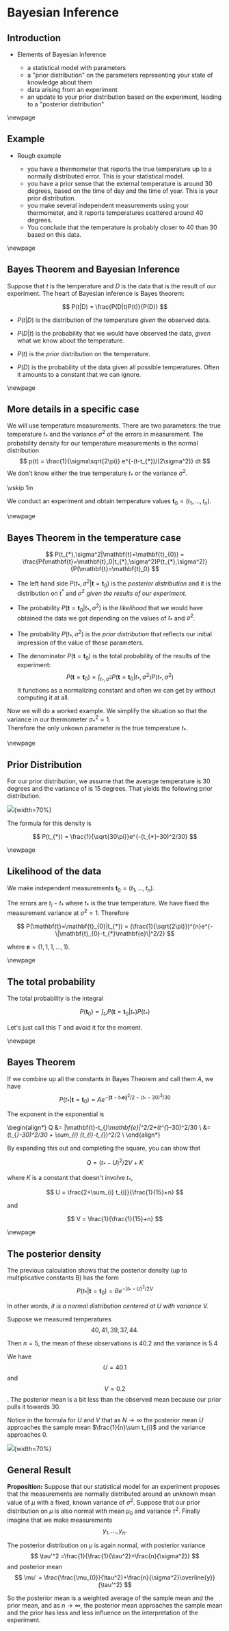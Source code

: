 # Bayesian Inference

## Introduction

- Elements of Bayesian inference

	- a statistical model with parameters
	- a "prior distribution" on the parameters representing your state of knowledge about them
	- data arising from an experiment
	- an update to your prior distribution based on the experiment, leading to a "posterior distribution"
	

\newpage
## Example

- Rough example

	- you have a thermometer that reports the true temperature up to a normally distributed error. This is
	your statistical model. 
	- you have a prior sense that the external temperature is around 30 degrees, based on the time of day
	and the time of year. This is your prior distribution.
	- you make several independent measurements using your thermometer, and it reports temperatures
	scattered around 40 degrees.
	- You conclude that the temperature is probably closer to 40 than 30 based on this data.

\newpage
## Bayes Theorem and Bayesian Inference

Suppose that $t$ is the temperature and $D$ is the data that is the result of our experiment.
The heart of Bayesian inference is Bayes theorem:

$$
P(t|D) = \frac{P(D|t)P(t)}{P(D)}
$$

- $P(t|D)$ is the distribution of the temperature *given* the observed data.
	
- $P(D|t)$ is the probability that we would have observed the data, *given* what we
	know about the temperature.
	
- $P(t)$ is the *prior* distribution on the temperature.  
	
- $P(D)$ is the probability of the data given all possible temperatures.  Often it amounts to 
	a constant that we can ignore.
	
\newpage
## More details in a specific case

We will use temperature measurements.  There are two parameters: the true temperature $t_*$
and the variance $\sigma^2$ of the errors in measurement.  The probability density for our
temperature measurements is the normal distribution
$$
p(t) = \frac{1}{\sigma\sqrt{2\pi}} e^{-(t-t_{*})/(2\sigma^2)} dt
$$
We don't know either the true temperature $t_{*}$ or the variance $\sigma^2$.

\vskip 1in

We conduct an experiment and obtain temperature values $\mathbf{t}_0=(t_{1},\ldots, t_{n})$.

\newpage
## Bayes Theorem in the temperature case


$$
P(t_{*},\sigma^2|\mathbf{t}=\mathbf{t}_{0}) 
	= \frac{P(\mathbf{t}=\mathbf{t}_0|t_{*},\sigma^2)P(t_{*},\sigma^2)}{P(\mathbf{t}=\mathbf{t}_0}
$$

- The left hand side $P(t_{*},\sigma^2|\mathbf{t}=\mathbf{t}_{0})$ is the *posterior distribution* and it is the distribution on $t^{*}$ and $\sigma^2$ *given the results of our experiment.*

- The probability $P(\mathbf{t}=\mathbf{t}_0|t_{*},\sigma^2)$ is the *likelihood* that we would have
obtained the data we got depending on the values of  $t_{*}$ and $\sigma^2$.

- The probability $P(t_{*},\sigma^2)$ is the *prior distribution* that reflects our initial impression
of the value of these parameters.

- The denominator $P(\mathbf{t}=\mathbf{t}_0)$ is the total probability of the results of the experiment:
$$
P(\mathbf{t}=\mathbf{t}_{0}) = \int_{t_{*},\sigma^2} P(\mathbf{t}=\mathbf{t}_{0}|t_{*},\sigma^2)P(t_{*},\sigma^2)
$$
It functions as a normalizing constant and often we can get by without computing it at all.



Now we will do a worked example.
We simplify the situation so that the variance in our thermometer $\sigma_{*}^2=1$.  
Therefore the only unkown parameter is the true temperature $t_{*}$. 

\newpage
## Prior Distribution

For our prior distribution, we assume that the average temperature is $30$ degrees and the variance
of is $15$ degrees.  That yields the following prior distribution.

![](../img/prior.png){width=70%}


The formula for this density is

$$
P(t_{*}) = \frac{1}{\sqrt{30\pi}}e^{-(t_{*}-30)^2/30}
$$

\newpage
## Likelihood of the data

We make independent measurements $\mathbf{t}_{0}=(t_1,\ldots, t_n)$.  

The errors are $t_{i}-t_{*}$ where $t_{*}$ is the true temperature.  We have fixed the measurement
variance at $\sigma^2=1$.  Therefore

$$
P(\mathbf{t}=\mathbf{t}_{0}|t_{*}) = (\frac{1}{\sqrt{2\pi}})^{n}e^{-\|\mathbf{t}_{0}-t_{*}\mathbf{e}\|^2/2}
$$

where $\mathbf{e}=(1,1,1,\ldots, 1)$.

\newpage
## The total probability

The total probability is the integral

$$
P(\mathbf{t}_{0}) = \int_{t_{*}} P(\mathbf{t}=\mathbf{t}_{0}|t_{*})P(t_{*})
$$

Let's just call this $T$ and avoid it for the moment.

\newpage
## Bayes Theorem

If we combine up all the constants in Bayes Theorem and call them $A$, we have
$$
P(t_{*}|\mathbf{t}=\mathbf{t}_{0}) = A e^{-\|\mathbf{t}-t_{*}\mathbf{e}\|^2/2-(t_{*}-30)^3/30}
$$

The exponent in the exponential is 

\begin{align*}
Q &= \|\mathbf{t}-t_{*}\mathbf{e}\|^2/2+(t^{*}-30)^2/30 \\
	&= (t_{*}-30)^2/30 + \sum_{i} (t_{i}-t_{*})^2/2  \\
\end{align*}

By expanding this out and completing the square, you can show that

$$
Q = (t_{*}-U)^2/2V + K
$$

where $K$ is a constant that doesn't involve $t_{*}$, 

$$ 
U = \frac{2+\sum_{i} t_{i}}{\frac{1}{15}+n}
$$

and 

$$
V = \frac{1}{\frac{1}{15}+n}
$$

\newpage
## The posterior density

The previous calculation shows that the posterior density (up to multiplicative constants B)
has the form
$$
P(t_{*}|\mathbf{t}=\mathbf{t}_{0}) = Be^{-(t_{*}-U)^2/2V}
$$

In other words, *it is a normal distribution centered at $U$ with variance $V$.*

Suppose we measured temperatures
$$
40,41,39,37, 44. 
$$

Then $n=5$, the mean of these observations is $40.2$ and the variance is $5.4$

We have  $$U=40.1$$ and $$V=0.2$$.  The posterior mean is a bit less than the observed mean because
our prior pulls it towards $30$.

Notice in the formula for $U$ and $V$ that as $N\to\infty$ the posterior mean $U$ approaches
the sample mean $\frac{1}{n}\sum t_{i}$ and the variance approaches $0$.

![](../img/priorposterior.png){width=70%}

## General Result

**Proposition:** Suppose that our statistical model for an experiment proposes that
the measurements are normally distributed around an unknown mean value of $\mu$ with
a fixed, known variance of $\sigma^2$.  Suppose that our prior distribution on $\mu$ is also
normal with mean $\mu_{0}$ and variance $\tau^2$.  Finally imagine that we make
measurements
$$
y_{1},\ldots, y_{n}.
$$

The posterior distribution on $\mu$ is again normal, with posterior variance
$$
\tau'^2 =\frac{1}{\frac{1}{\tau^2}+\frac{n}{\sigma^2}}
$$
and posterior mean
$$
\mu' = \frac{\frac{\mu_{0}}{\tau^2}+\frac{n}{\sigma^2}\overline{y}}{\tau'^2}
$$

So the posterior mean is a weighted average of the sample mean and the prior mean,
and as $n\to\infty$, the posterior mean approaches the sample mean and the prior has less
and less influence on the interpretation of the  experiment.
